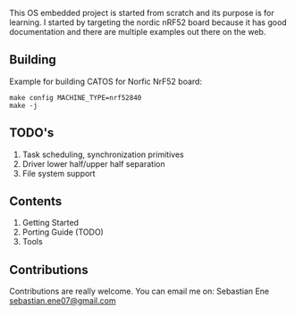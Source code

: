 This OS embedded project is started from scratch and its purpose is for
learning. I started by targeting the nordic nRF52 board because it has good
documentation and there are multiple examples out there on the web.

## Building

Example for building CATOS for Norfic NrF52 board:

```
make config MACHINE_TYPE=nrf52840
make -j
```

## TODO's

1. Task scheduling, synchronization primitives
2. Driver lower half/upper half separation
3. File system support

## Contents

1. Getting Started
2. Porting Guide (TODO)
3. Tools

## Contributions

Contributions are really welcome. You can email me on: Sebastian Ene <sebastian.ene07@gmail.com>
